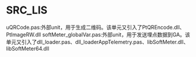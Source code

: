 # SRC_LIS

uQRCode.pas:外部unit，用于生成二维码。该单元又引入了PtQREncode.dll、PtImageRW.dll
softMeter_globalVar.pas:外部unit，用于发送埋点数据到GA。该单元又引入了dll_loader.pas、dll_loaderAppTelemetry.pas、libSoftMeter.dll、libSoftMeter64.dll

